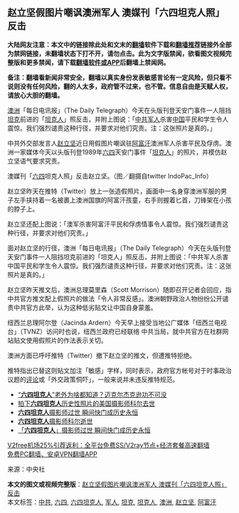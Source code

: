  <h2>赵立坚假图片嘲讽澳洲军人 澳媒刊「六四坦克人照」反击</h2> <p class="notice"><b>大陆网友注意：本文中的链接除此处和文末的<a href="https://github.com/bannedbook/fanqiang" >翻墙</a>软件下载和<a href="https://github.com/killgcd/justmysocks/blob/master/README.md">翻墙推荐</a>链接外全部为禁网链接，未翻墙状态下打不开，请勿点击。此为文字版禁闻，欲看图文视频完整版和更多禁闻，请下载<a href="https://github.com/bannedbook/fanqiang">翻墙软件或APP</a>后翻墙上禁闻网。</p><p>备注：翻墙看新闻非常安全，翻墙以真实身份发表敏感言论有一定风险，但只看不说则没有任何风险，翻的人太多，政府管不过来，也不管。信息自由是天赋人权，请放心大胆的翻墙。</b></p>  <div class="entry"> <p id="summary"><a href="https://www.bannedbook.org/bnews/tag/%e6%be%b3%e6%b4%b2/" class="st_tag internal_tag" rel="tag" title="标签 澳洲 下的日志">澳洲</a>「每日电讯报」（The Daily Telegraph）今天在头版刊登天安门事件一人阻挡<a href="https://www.bannedbook.org/bnews/tag/%e5%9d%a6%e5%85%8b/" class="st_tag internal_tag" rel="tag" title="标签 坦克 下的日志">坦克</a>前进的「<span class='wp_keywordlink'><a href="https://www.bannedbook.org/forum2/topic1554.html" title="六四系列连环画--坦克人" target="_blank">坦克人</a></span>」照反击，并附上图说：「<a href="https://www.bannedbook.org/bnews/tag/%e4%b8%ad%e5%85%b1/" class="st_tag internal_tag" rel="tag" title="标签 中共 下的日志">中共</a><a href="https://www.bannedbook.org/bnews/tag/%e5%86%9b%e4%ba%ba/" class="st_tag internal_tag" rel="tag" title="标签 军人 下的日志">军人</a>杀害<span class='wp_keywordlink_affiliate'><a href="https://www.bannedbook.org/" title="中国" target="_blank">中国</a></span>平民和学生令人震惊。我们强烈谴责这种行径，并要求对他们究责。注：这张照片是真的。」</p> <p>中共外交部发言人<a href="https://www.bannedbook.org/bnews/tag/%E8%B5%B5%E7%AB%8B%E5%9D%9A/" class="st_tag internal_tag" rel="tag" title="标签 赵立坚 下的日志">赵立坚</a>近日用假图片嘲讽驻<a href="https://www.bannedbook.org/bnews/tag/%e9%98%bf%e5%af%8c%e6%b1%97/" class="st_tag internal_tag" rel="tag" title="标签 阿富汗 下的日志">阿富汗</a>澳洲军人杀害平民及俘虏。澳洲一家媒体今天以头版刊登1989年<span class='wp_keywordlink'><a href="https://www.bannedbook.org/forum2/topic2509.html" title="《中国六四真相》" target="_blank">六四</a></span>天安门事件「<a href="https://www.bannedbook.org/bnews/tag/%e5%9d%a6%e5%85%8b%e4%ba%ba/" class="st_tag internal_tag" rel="tag" title="标签 坦克人 下的日志">坦克人</a>」的照片，并模仿赵立坚语气要求究责。</p> <p>澳媒刊「<a href="https://www.bannedbook.org/bnews/tag/%e5%85%ad%e5%9b%9b/" class="st_tag internal_tag" rel="tag" title="标签 六四 下的日志">六四</a>坦克人照」反击赵立坚。（图／翻摄自twitter IndoPac_Info）</p>  <p>赵立坚昨天在推特（Twitter）放上一张造假照片，画面中一名身穿澳洲军服的男子左手挟持着一名被裹上澳洲国旗的阿富汗孩童，右手则握着匕首，刀锋架在小孩的脖子上。</p> <p>赵立坚还配上图说：「澳军杀害阿富汗平民和俘虏情事令人震惊。我们强烈谴责这种行径，并要求对他们究责。」</p> <p>面对赵立坚的行径，澳洲「每日电讯报」（The Daily Telegraph）今天在头版刊登天安门事件一人阻挡坦克前进的「坦克人」照反击，并附上图说：「中共军人杀害中国平民和学生令人震惊。我们强烈谴责这种行径，并要求对他们究责。注：这张照片是真的。」</p>  <p>赵立坚昨天推文后，澳洲总理莫里森（Scott Morrison）随即召开记者会回应，指中共官方推文配上假照片的做法「令人非常反感」。澳洲朝野政治人物纷纷公开谴责中共官方此举，认为这种低劣贴文让中国自身蒙羞。</p> <p>纽西兰总理阿尔登（Jacinda Ardern）今天早上接受当地公广媒体「纽西兰电视台」（TVNZ）访问时也说，纽西兰政府已经联络 中共当局，就中共官方在社群网站贴文使用假照片的作法表示关切。</p> <p>澳洲方面已呼吁推特（Twitter）撤下赵立坚的推文，但遭推特拒绝。</p>  <p>推特指出已替这则贴文加注「敏感」字样，同时表示，政府官方帐号对于时事政治议题的<span class='wp_keywordlink_affiliate'><a href="https://www.bannedbook.org/bnews/comments/" title="新闻评论" target="_blank">评论</a></span>或「外交政策恫吓」，一般来说并未违反推特规范。</p> <ul class='op-related-articles' title='相关阅读'> <li><a href='https://www.bannedbook.org/bnews/comments/20200701/1353968.html' target='_blank'>“<b>六四坦克人</b>”老外为啥都知道？迈克尔杰克逊功不可没</a></li> <li><a href='https://www.bannedbook.org/bnews/headline/20190914/1191116.html' target='_blank'>拍下<b>六四坦克人</b>历史性照片的美国摄影师科尔去世</a></li> <li><a href='https://www.bannedbook.org/bnews/baitai/20190914/1190737.html' target='_blank'><b>六四坦克人</b>摄影师过世 瞬间快门成历史永恒</a></li> <li><a href='https://www.bannedbook.org/bnews/baitai/20190913/1190590.html' target='_blank'><b>六四坦克人</b>摄影师科尔逝世</a></li> <li><a href='https://www.bannedbook.org/bnews/cnnews/20190913/1190500.html' target='_blank'>「<b>六四坦克人</b>」摄影师过世 瞬间快门成历史永恒</a></li> </ul> <p class="texttj"> <a href="https://www.bannedbook.org/forum23/topic22702.html" target="_blank">V2free机场25%引荐返利：全平台免费SS/V2ray节点+经济套餐高速翻墙</a><br/> <a href="https://github.com/bannedbook/fanqiang/wiki/%E7%A6%81%E9%97%BB%E7%BD%91%E5%AE%89%E5%8D%93%E7%BF%BB%E5%A2%99%E6%96%B0%E9%97%BBAPP" target="_blank">免费PC翻墙、安卓VPN翻墙APP</a></p><p> 来源：中央社 </p><a name='sharetosocial'></a>       <div><b>本文的图文或视频完整版</b>：<a href='https://www.bannedbook.org/bnews/topimagenews/20201202/1440414.html'>赵立坚假图片嘲讽澳洲军人 澳媒刊「六四坦克人照」反击</a></div>  </div><!--END ENTRY--> <div class="postfooter"> <div>本文标签：<a href="https://www.bannedbook.org/bnews/tag/%e4%b8%ad%e5%85%b1/" rel="tag">中共</a>, <a href="https://www.bannedbook.org/bnews/tag/%e5%85%ad%e5%9b%9b/" rel="tag">六四</a>, <a href="https://www.bannedbook.org/bnews/tag/%E5%85%AD%E5%9B%9B%E5%9D%A6%E5%85%8B%E4%BA%BA/" rel="tag">六四坦克人</a>, <a href="https://www.bannedbook.org/bnews/tag/%e5%86%9b%e4%ba%ba/" rel="tag">军人</a>, <a href="https://www.bannedbook.org/bnews/tag/%e5%9d%a6%e5%85%8b/" rel="tag">坦克</a>, <a href="https://www.bannedbook.org/bnews/tag/%e5%9d%a6%e5%85%8b%e4%ba%ba/" rel="tag">坦克人</a>, <a href="https://www.bannedbook.org/bnews/tag/%e6%be%b3%e6%b4%b2/" rel="tag">澳洲</a>, <a href="https://www.bannedbook.org/bnews/tag/%E8%B5%B5%E7%AB%8B%E5%9D%9A/" rel="tag">赵立坚</a>, <a href="https://www.bannedbook.org/bnews/tag/%e9%98%bf%e5%af%8c%e6%b1%97/" rel="tag">阿富汗</a></div>  </div><!--END POSTFOOTER--> 